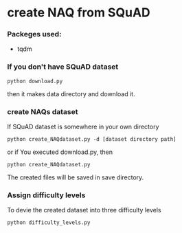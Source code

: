 # create NAQ from SQuAD 

### Packeges used:
- tqdm 

### If you don't have SQuAD dataset
```
python download.py
```
then it makes data directory and download it.

### create NAQs dataset
If SQuAD dataset is somewhere in your own directory
```
python create_NAQdataset.py -d [dataset directory path]
```

or if You executed download.py, then
```
python create_NAQdataset.py
```
The created files will be saved in save directory.


### Assign difficulty levels
To devie the created dataset into three difficulty levels
```
python difficulty_levels.py
```

